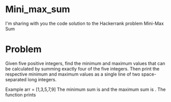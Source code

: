 # Mini_max_sum

I'm sharing with you the code solution to the Hackerrank problem Mini-Max Sum 

# Problem 

Given five positive integers, find the minimum and maximum values that can be calculated by summing exactly four of the five integers. Then print the respective minimum and maximum values as a single line of two space-separated long integers.

Example
arr = [1,3,5,7,9]
The minimum sum is  and the maximum sum is . The function prints
